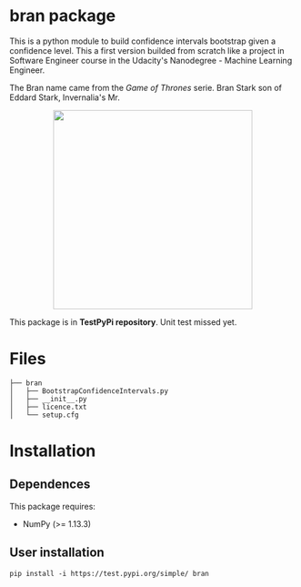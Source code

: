 # bran package

This is a python module to build confidence intervals bootstrap given a confidence level. This a first version builded from scratch like a project in Software Engineer course in the Udacity's Nanodegree - Machine Learning Engineer.

The Bran name came from the *Game of Thrones* serie. Bran Stark son of Eddard Stark, Invernalia's Mr.

<p align="center">
  <img src="https://smoda.elpais.com/wp-content/uploads/2019/04/bran.jpg" width="350">
</p>


This package is in **TestPyPi repository**. Unit test missed yet.

# Files

```
├── bran
│   ├── BootstrapConfidenceIntervals.py
│   ├── __init__.py
│   ├── licence.txt
│   └── setup.cfg
```

# Installation

## Dependences

This package requires:
* NumPy (>= 1.13.3)

## User installation

`pip install -i https://test.pypi.org/simple/ bran`
